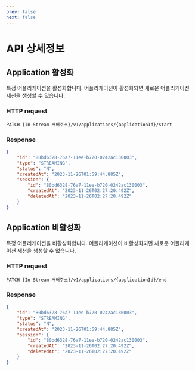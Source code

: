 ```yaml
---
prev: false
next: false
---
```


# API 상세정보

## Application 활성화

특정 어플리케이션을 활성화합니다. 어플리케이션이 활성화되면 새로운 어플리케이션 세션을 생성할 수 있습니다.

### HTTP request

```
PATCH {In-Stream 서버주소}/v1/applications/{applicationId}/start
```

### Response

```json
{
    "id": "80bd6328-76a7-11ee-b720-0242ac130003",
    "type": "STREAMING",
    "status": "N",
    "createdAt": "2023-11-26T01:59:44.885Z",
    "session": {
        "id": "80bd6328-76a7-11ee-b720-0242ac130003",
        "createdAt": "2023-11-26T02:27:20.492Z",
        "deletedAt": "2023-11-26T02:27:20.492Z"
    }
}
```

## Application 비활성화

특정 어플리케이션을 비활성화합니다. 어플리케이션이 비활성화되면 새로운 어플리케이션 세션을 생성할 수 없습니다.

### HTTP request

```
PATCH {In-Stream 서버주소}/v1/applications/{applicationId}/end
```

### Response

```json
{
    "id": "80bd6328-76a7-11ee-b720-0242ac130003",
    "type": "STREAMING",
    "status": "N",
    "createdAt": "2023-11-26T01:59:44.885Z",
    "session": {
        "id": "80bd6328-76a7-11ee-b720-0242ac130003",
        "createdAt": "2023-11-26T02:27:20.492Z",
        "deletedAt": "2023-11-26T02:27:20.492Z"
    }
}
```
